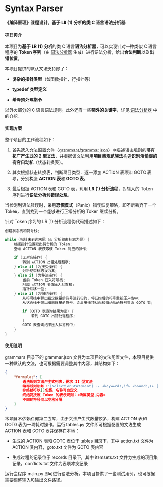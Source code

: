 # Syntax Parser

**《编译原理》课程设计，基于 LR (1) 分析的类 C 语言语法分析器**

#### 项目简介

本项目为**基于 LR (1) 分析**的类 C 语言**语法分析器**，可以实现针对一种类似 C 语言程序的 **Token 序列**（由 <u>词法分析器</u> 生成）进行语法分析，给出**合法判断**以及**出错位置**。



本项目提供的默认文法支持除了：

- **复杂的指针类型**（如函数指针，行指针等）

- **typedef 类型定义**

- **编译预处理指令**

以外大部分的 C 语言语法规则。此外还有一些**额外的关键字**，详见 <u>词法分析器</u> 中的介绍。



#### 实现方案

整个项目的工作流程如下：

1. 首先读入文法配置文件（<u>grammars/grammar.json</u>）中描述语法规则的**带有拓广产生式的 2 型文法**，并根据该文法利用**项目集规范族法**构造**识别活前缀的有穷自动机**（状态转换表）。

2. 其次根据状态转换表，判断项目类型，逐一添加 ACTION 表项和 GOTO 表项，分别构造 **ACTION 表**和 **GOTO 表**。

3. 最后根据 ACTION 表和 GOTO 表，利用 **LR (1) 分析流程**，对输入的 Token 序列进行**语法分析**和**错误处理**。
   
   

当检测到语法错误时，采用**恐慌模式**（Panic）错误恢复策略，即不断丢弃下一个 Token，直到找到一个能够进行正常分析的 Token 继续分析。



针对 Token 序列的 LR (1) 分析流程伪代码描述如下：

```c
创建状态栈和符号栈;

while (指针未到达末尾 && 分析结束标志为假) {
    根据指针位置取出待分析的 Token;
    查询 ACTION 表获取该 Token 对应的操作;

    if (无对应操作) {
        转到 ACTION 出错处理程序;
    } else if (为接受操作) {
        分析结束标志设为真;
    } else if (为移进操作) {
        当前 Token 压入符号栈;
        对应 ACTION 表值压入状态栈;
        指针后移一位;
    } else if (为归约操作) {
        从符号栈中弹出指定数量的符号进行归约，将归约后的符号重新压入栈中;
        从状态栈中弹出相同数量的符号，之后用栈顶状态和归约后的符号查询 GOTO 表;

        if (GOTO 表查询结果为空) {
            转到 GOTO 出错处理程序;
        }
        GOTO 表查询结果压入状态栈中;
    }
}
```

#### 使用说明

grammars 目录下的 grammar.json 文件为本项目的文法配置文件，本项目提供一种默认的文法，也可根据需要调整其中内容，其结构如下：

```json
{
    "formulas": [
        语法规则文法产生式列表，要求 II 型文法
        编写规则形如："[SelectionStatement] -> <keywords,if> <bounds,(> [Expression] <bounds,)> [Statement]"
        非终结符以[]包裹，名称可自定义
        终结符按照 Token 的表示规则：<所属类型,内容>
        不同的符号间以空格分隔
    ]
}
```



本项目不依赖任何第三方库，由于文法产生式数量较多，构建 ACTION 表和 GOTO 表为一项耗时操作。运行 tables.py 文件即可根据配置的文法生成 ACTION 表和 GOTO 表并保存在本地：

- 生成的 ACTION 表和 GOTO 表位于 tables 目录下，其中 action.txt 文件为 ACTION 表内容，goto.txt 文件为 GOTO 表内容

- 生成过程的记录位于 records 目录下，其中 itemsets.txt 文件为生成的项目集记录，conflicts.txt 文件为表项冲突记录
  
  

运行主程序 main.py 即可进行语法分析。本项目提供了一些测试用例，也可根据需要调整输入和输出文件路径。


